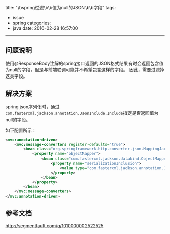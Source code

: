 title: "\bspring过滤\b\b值为null的JSON\b\b字段"
tags:
  - issue
  - spring
categories:
  - java
date: 2016-02-28 16:57:00
---
## 问题说明
使用@ResponseBody注解的spring接口返回的JSON格式结果有时会返回包含值为null的字段，但是与前端联调可能并不希望包含这样的字段。
因此，需要过滤掉这类字段。


## 解决方案
spring json序列化时，通过`com.fasterxml.jackson.annotation.JsonInclude.Include`指定是否返回值为null的字段。

如下配置所示：
``` xml
<mvc:annotation-driven>
    <mvc:message-converters register-defaults="true">
        <bean class="org.springframework.http.converter.json.MappingJackson2HttpMessageConverter">
            <property name="objectMapper">
                <bean class="com.fasterxml.jackson.databind.ObjectMapper">
                    <property name="serializationInclusion">
                        <value type="com.fasterxml.jackson.annotation.JsonInclude.Include">NON_NULL</value>
                    </property>
                </bean>
            </property>
        </bean>
    </mvc:message-converters>
</mvc:annotation-driven>
```

## 参考文档
http://segmentfault.com/q/1010000002522525